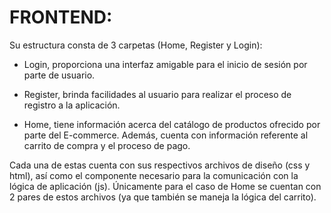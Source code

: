 # FRONTEND:

Su estructura consta de 3 carpetas (Home, Register y Login):

-	Login, proporciona una interfaz amigable para el inicio de sesión por parte de usuario.

-	Register, brinda facilidades al usuario para realizar el proceso de registro a la aplicación.

-	Home, tiene información acerca del catálogo de productos ofrecido por parte del E-commerce. Además, cuenta con información referente al carrito de compra y el proceso de pago.

Cada una de estas cuenta con sus respectivos archivos de diseño (css y html), así como el componente necesario para la comunicación con la lógica de aplicación (js). Únicamente para el caso de Home se cuentan con 2 pares de estos archivos (ya que también se maneja la lógica del carrito).
